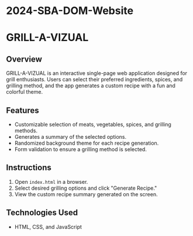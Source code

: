 # 2024-SBA-DOM-Website
# GRILL-A-VIZUAL

## Overview
GRILL-A-VIZUAL is an interactive single-page web application designed for grill enthusiasts. Users can select their preferred ingredients, spices, and grilling method, and the app generates a custom recipe with a fun and colorful theme. 

## Features
- Customizable selection of meats, vegetables, spices, and grilling methods.
- Generates a summary of the selected options.
- Randomized background theme for each recipe generation.
- Form validation to ensure a grilling method is selected.

## Instructions
1. Open `index.html` in a browser.
2. Select desired grilling options and click "Generate Recipe."
3. View the custom recipe summary generated on the screen.

## Technologies Used
- HTML, CSS, and JavaScript

